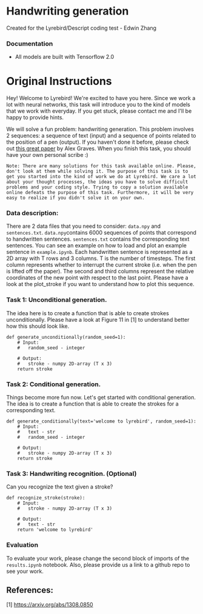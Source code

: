 # Handwriting generation

Created for the Lyrebird/Descript coding test - Edwin Zhang

### Documentation

* All models are built with Tensorflow 2.0

# Original Instructions

Hey! Welcome to Lyrebird! We're excited to have you here. Since we work a lot with neural networks, this task will introduce you to the kind of models that we work with everyday. If you get stuck, please contact me and I'll be happy to provide hints.

We will solve a fun problem: handwriting generation. This problem involves 2 sequences: a sequence of text (input) and a sequence of points related to the position of a pen (output). If you haven't done it before, please check out [this great paper](https://arxiv.org/pdf/1308.0850.pdf) by Alex Graves. When you finish this task, you should have your own personal scribe :)

```Note: There are many solutions for this task available online. Please, don't look at them while solving it. The purpose of this task is to get you started into the kind of work we do at Lyrebird. We care a lot about your thought processes, the ideas you have to solve difficult problems and your coding style. Trying to copy a solution available online defeats the purpose of this task. Furthermore, it will be very easy to realize if you didn't solve it on your own.```


### Data description:

There are 2 data files that you need to consider: `data.npy` and `sentences.txt`. `data.npy`contains 6000 sequences of points that correspond to handwritten sentences. `sentences.txt` contains the corresponding text sentences. You can see an example on how to load and plot an example sentence in `example.ipynb`. Each handwritten sentence is represented as a 2D array with T rows and 3 columns. T is the number of timesteps. The first column represents whether to interrupt the current stroke (i.e. when the pen is lifted off the paper). The second and third columns represent the relative coordinates of the new point with respect to the last point. Please have a look at the plot_stroke if you want to understand how to plot this sequence.

### Task 1: Unconditional generation.
The idea here is to create a function that is able to create strokes unconditionally. Please have a look at Figure 11 in [1] to understand better how this should look like.
```
def generate_unconditionally(random_seed=1):
    # Input:
    #   random_seed - integer

    # Output:
    #   stroke - numpy 2D-array (T x 3)
    return stroke
```

### Task 2: Conditional generation.
Things become more fun now. Let's get started with conditional generation. The idea is to create a function that is able to create the strokes for a corresponding text.
```
def generate_conditionally(text='welcome to lyrebird', random_seed=1):
    # Input:
    #   text - str
    #   random_seed - integer

    # Output:
    #   stroke - numpy 2D-array (T x 3)
    return stroke
```

### Task 3: Handwriting recognition. (Optional)
Can you recognize the text given a stroke?
```
def recognize_stroke(stroke):
    # Input:
    #   stroke - numpy 2D-array (T x 3)

    # Output:
    #   text - str
    return 'welcome to lyrebird'
```

### Evaluation
To evaluate your work, please change the second block of imports of the `results.ipynb` notebook. Also, please provide us a link to a github repo to see your work.

## References:
 [1] https://arxiv.org/abs/1308.0850
